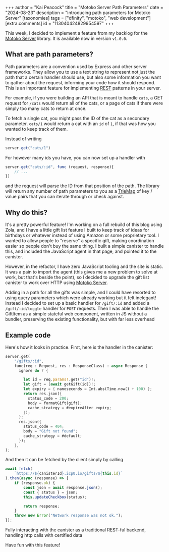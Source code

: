 +++
author = "Kai Peacock"
title = "Motoko Server Path Parameters"
date = "2024-08-23"
description = "Introducing path parameters for Motoko Server"
[taxonomies]
tags = ["dfinity", "motoko", "web development"]
[extra.comments]
id = "113040424829954597"
+++

This week, I decided to implement a feature from my backlog for the [Motoko Server](https://mops.one/server) library. It is available now in version `v1.0.0`.

## What are path parameters?

Path parameters are a convention used by Express and other server frameworks. They allow you to use a text string to represent not just the path that a certain handler should use, but also some information you want to gather about the request, informing your code how it should respond. This is an important feature for implementing [REST](https://en.wikipedia.org/wiki/REST) patterns in your server.

For example, if you were building an API that is meant to handle `cats`, a GET request for `/cats` would return all of the cats, or a page of cats if there were simply too many cats to return at once.

To fetch a single cat, you might pass the ID of the cat as a secondary parameter. `cats/1` would return a cat with an `id` of `1`, if that was how you wanted to keep track of them.

Instead of writing

```ts
server.get("cats/1")
```

For however many ids you have, you can now set up a handler with

```ts
server.get("cats/:id", func (request, response){
    // ...
})
```

and the request will parse the ID from that position of the path. The library will return any number of path parameters to you as a [TrieMap](https://internetcomputer.org/docs/current/motoko/main/base/TrieMap/) of key / value pairs that you can iterate through or check against.

## Why do this?

It's a pretty powerful feature! I'm working on a full rebuild of this blog using Zola, and I have a little gift list feature I built to keep track of ideas for birthdays or whatever instead of using Amazon or some proprietary tool. I wanted to allow people to "reserve" a specific gift, making coordination easier so people don't buy the same thing. I built a simple canister to handle this, and included the JavaScript agent in that page, and pointed it to the canister.

However, in the refactor, I have zero JavaScript tooling and the site is static. It was a pain to import the agent (this gives me a new problem to solve at work, but that's beside the point), so I decided to upgrade the gift list canister to work over HTTP using [Motoko Server](https://mops.one/server).

Adding in a path for all the gifts was simple, and I could have resorted to using query parameters which were already working but it felt inelegant! Instead I decided to set up a basic handler for `/gift/:id` and added a `/gift/:id/toggle` handler for `POST` requests. Then I was able to handle the GiftItem as a simple stateful web component, written in JS without a bundler, preserving the existing functionality, but with far less overhead

## Example code

Here's how it looks in practice. First, here is the handler in the canister:

```rust
server.get(
    "/gifts/:id",
    func(req : Request, res : ResponseClass) : async Response {
      ignore do ? {

        let id = req.params!.get("id")!;
        let gift = (await getGift(id))!;
        let expiry = { nanoseconds = Int.abs(Time.now() + 100) };
        return res.json({
          status_code = 200;
          body = formatGift(gift);
          cache_strategy = #expireAfter expiry;
        });
      };
      res.json({
        status_code = 404;
        body = "Gift not found";
        cache_strategy = #default;
      });
    },
);
```

And then it can be fetched by the client simply by calling

```js
await fetch(
    `https://${canisterId}.icp0.io/gifts/${this.id}`
).then(async (response) => {
    if (response.ok) {
        const json = await response.json();
        const { status } = json;
        this.updateCheckbox(status);

        return response;
    }
    throw new Error("Network response was not ok.");
});
```

Fully interacting with the canister as a traditional REST-ful backend, handling http calls with certified data

Have fun with this feature!
